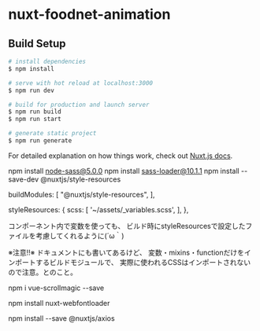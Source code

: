 # nuxt-foodnet-animation

## Build Setup

```bash
# install dependencies
$ npm install

# serve with hot reload at localhost:3000
$ npm run dev

# build for production and launch server
$ npm run build
$ npm run start

# generate static project
$ npm run generate
```

For detailed explanation on how things work, check out [Nuxt.js docs](https://nuxtjs.org).


npm install node-sass@5.0.0
npm install sass-loader@10.1.1
npm install --save-dev @nuxtjs/style-resources

  buildModules: [
    "@nuxtjs/style-resources",
  ],
  
  styleResources: {
    scss: [
      '~/assets/_variables.scss',
    ],
  },

  コンポーネント内で変数を使っても、
ビルド時にstyleResourcesで設定したファイルを考慮してくれるように(´ω｀)

※注意!!※
ドキュメントにも書いてあるけど、
変数・mixins・functionだけをインポートするビルドモジュールで、
実際に使われるCSSはインポートされないので注意。とのこと。

<!-- スクロールマジックインストール -->
npm i vue-scrollmagic --save

<!-- google fonts インストール -->
npm install nuxt-webfontloader

<!-- axios インストール -->
npm install --save @nuxtjs/axios